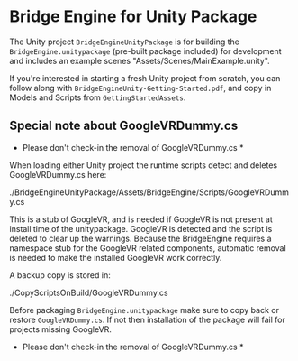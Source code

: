 Bridge Engine for Unity Package
===============================

The Unity project `BridgeEngineUnityPackage` is for building the
`BridgeEngine.unitypackage` (pre-built package included) for development and includes an
example scenes "Assets/Scenes/MainExample.unity".

If you're interested in starting a fresh Unity project from scratch, you can follow along
with `BridgeEngineUnity-Getting-Started.pdf`, and copy in Models and Scripts from
`GettingStartedAssets`.

Special note about GoogleVRDummy.cs
------------------------------------

* Please don't check-in the removal of GoogleVRDummy.cs *

When loading either Unity project the runtime scripts detect
and deletes GoogleVRDummy.cs here:

 ./BridgeEngineUnityPackage/Assets/BridgeEngine/Scripts/GoogleVRDummy.cs

This is a stub of GoogleVR, and is needed if GoogleVR is not present at install time of
the unitypackage. GoogleVR is detected and the script is deleted to clear up the warnings.
Because the BridgeEngine requires a namespace stub for the GoogleVR related components,
automatic removal is needed to make the installed GoogleVR work correctly.

A backup copy is stored in:

 ./CopyScriptsOnBuild/GoogleVRDummy.cs

Before packaging `BridgeEngine.unitypackage` make sure to copy back
or restore `GoogleVRDummy.cs`. If not then installation of the package will fail for
projects missing GoogleVR.

* Please don't check-in the removal of GoogleVRDummy.cs *
